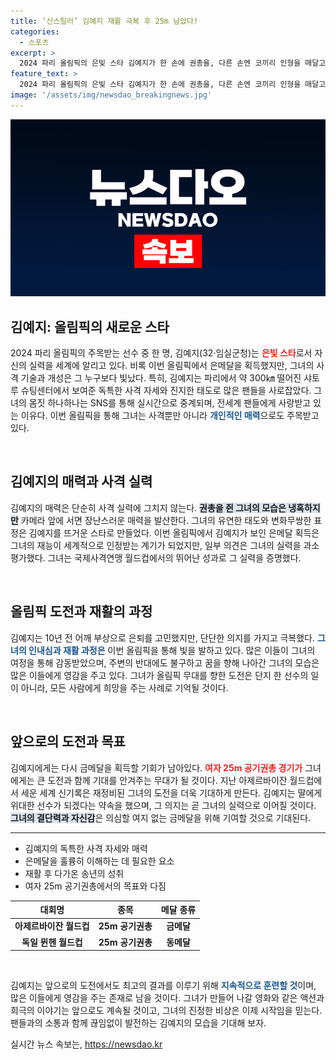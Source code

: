 ```yaml
---
title: ‘신스틸러’ 김예지 재활 극복 후 25m 남았다!
categories:
  - 스포츠
excerpt: >
  2024 파리 올림픽의 은빛 스타 김예지가 한 손에 권총을, 다른 손엔 코끼리 인형을 매달고 전 세계를 매료시키고 있다. 독특한 사격 자세와 매력적인 표정으로 사격 팬들의 이목을 집중시키는 그녀의 도전과 무결점 실력은 25m 공기권총에서 금메달을 목표로 한다.
feature_text: >
  2024 파리 올림픽의 은빛 스타 김예지가 한 손에 권총을, 다른 손엔 코끼리 인형을 매달고 전 세계를 매료시키고 있다. 독특한 사격 자세와 매력적인 표정으로 사격 팬들의 이목을 집중시키는 그녀의 도전과 무결점 실력은 25m 공기권총에서 금메달을 목표로 한다.
image: '/assets/img/newsdao_breakingnews.jpg'
---
```


<p><img src="/assets/img/newsdao_breakingnews.jpg" alt="ontimetimes 속보" /></p>

<h2 data-ke-size="size26">김예지: 올림픽의 새로운 스타</h2>

<p data-ke-size="size16">2024 파리 올림픽의 주목받는 선수 중 한 명, 김예지(32·임실군청)는 <b><span style="color: #ee2323;">은빛 스타</span></b>로서 자신의 실력을 세계에 알리고 있다. 비록 이번 올림픽에서 은메달을 획득했지만, 그녀의 사격 기술과 개성은 그 누구보다 빛났다. 특히, 김예지는 파리에서 약 300㎞ 떨어진 샤토루 슈팅센터에서 보여준 독특한 사격 자세와 진지한 태도로 많은 팬들을 사로잡았다. 그녀의 몸짓 하나하나는 SNS를 통해 실시간으로 중계되며, 전세계 팬들에게 사랑받고 있는 이유다. 이번 올림픽을 통해 그녀는 사격뿐만 아니라 <b><span style="color: #1a5490;">개인적인 매력</span></b>으로도 주목받고 있다.</p>

<p data-ke-size="size16">&nbsp;</p>

<h2 data-ke-size="size26">김예지의 매력과 사격 실력</h2>

<p data-ke-size="size16">김예지의 매력은 단순히 사격 실력에 그치지 않는다. <b><span style="background-color: #21538527;">권총을 쥔 그녀의 모습은 냉혹하지만</span></b> 카메라 앞에 서면 장난스러운 매력을 발산한다. 그녀의 유연한 태도와 변화무쌍한 표정은 김예지를 뜨거운 스타로 만들었다. 이번 올림픽에서 김예지가 보인 은메달 획득은 그녀의 재능이 세계적으로 인정받는 계기가 되었지만, 일부 의견은 그녀의 실력을 과소평가했다. 그녀는 국제사격연맹 월드컵에서의 뛰어난 성과로 그 실력을 증명했다.</p>

<p data-ke-size="size16">&nbsp;</p>

<h2 data-ke-size="size26">올림픽 도전과 재활의 과정</h2>

<p data-ke-size="size16">김예지는 10년 전 어깨 부상으로 은퇴를 고민했지만, 단단한 의지를 가지고 극복했다. <b><span style="color: #1a5490;">그녀의 인내심과 재활 과정은</span></b> 이번 올림픽을 통해 빛을 발하고 있다. 많은 이들이 그녀의 여정을 통해 감동받았으며, 주변의 반대에도 불구하고 꿈을 향해 나아간 그녀의 모습은 많은 이들에게 영감을 주고 있다. 그녀가 올림픽 무대를 향한 도전은 단지 한 선수의 일이 아니라, 모든 사람에게 희망을 주는 사례로 기억될 것이다.</p>

<p data-ke-size="size16">&nbsp;</p>

<h2 data-ke-size="size26">앞으로의 도전과 목표</h2>

<p data-ke-size="size16">김예지에게는 다시 금메달을 획득할 기회가 남아있다. <b><span style="color: #ee2323;">여자 25m 공기권총 경기가</span></b> 그녀에게는 큰 도전과 함께 기대를 안겨주는 무대가 될 것이다. 지난 아제르바이잔 월드컵에서 세운 세계 신기록은 재정비된 그녀의 도전을 더욱 기대하게 만든다. 김예지는 딸에게 위대한 선수가 되겠다는 약속을 했으며, 그 의지는 곧 그녀의 실력으로 이어질 것이다. <b><span style="background-color: #21538527;">그녀의 결단력과 자신감</span></b>은 의심할 여지 없는 금메달을 위해 기여할 것으로 기대된다.</p>

<hr>

<ul>
    <li>김예지의 독특한 사격 자세와 매력</li>
    <li>은메달을 훌륭히 이해하는 데 필요한 요소</li>
    <li>재활 후 다가온 송년의 성취</li>
    <li>여자 25m 공기권총에서의 목표와 다짐</li>
</ul>

<table>
    <thead>
        <tr>
            <th><b>대회명</b></th>
            <th><b>종목</b></th>
            <th><b>메달 종류</b></th>
        </tr>
    </thead>
    <tbody>
        <tr>
            <td style="text-align: center; height: 17px;"><b>아제르바이잔 월드컵</b></td>
            <td style="text-align: center; height: 17px;"><b>25m 공기권총</b></td>
            <td style="text-align: center; height: 17px;"><b>금메달</b></td>
        </tr>
        <tr>
            <td style="text-align: center; height: 17px;"><b>독일 뮌헨 월드컵</b></td>
            <td style="text-align: center; height: 17px;"><b>25m 공기권총</b></td>
            <td style="text-align: center; height: 17px;"><b>동메달</b></td>
        </tr>
    </tbody>
</table>

<p data-ke-size="size16">&nbsp;</p>

<p data-ke-size="size16">김예지는 앞으로의 도전에서도 최고의 결과를 이루기 위해 <b><span style="color: #1a5490;">지속적으로 훈련할 것</span></b>이며, 많은 이들에게 영감을 주는 존재로 남을 것이다. 그녀가 만들어 나갈 영화와 같은 액션과 희극의 이야기는 앞으로도 계속될 것이고, 그녀의 진정한 비상은 이제 시작임을 믿는다. 팬들과의 소통과 함께 끊임없이 발전하는 김예지의 모습을 기대해 보자.</p>
실시간 뉴스 속보는, <a href="https://newsdao.kr" rel="dofollow">https://newsdao.kr</a>


